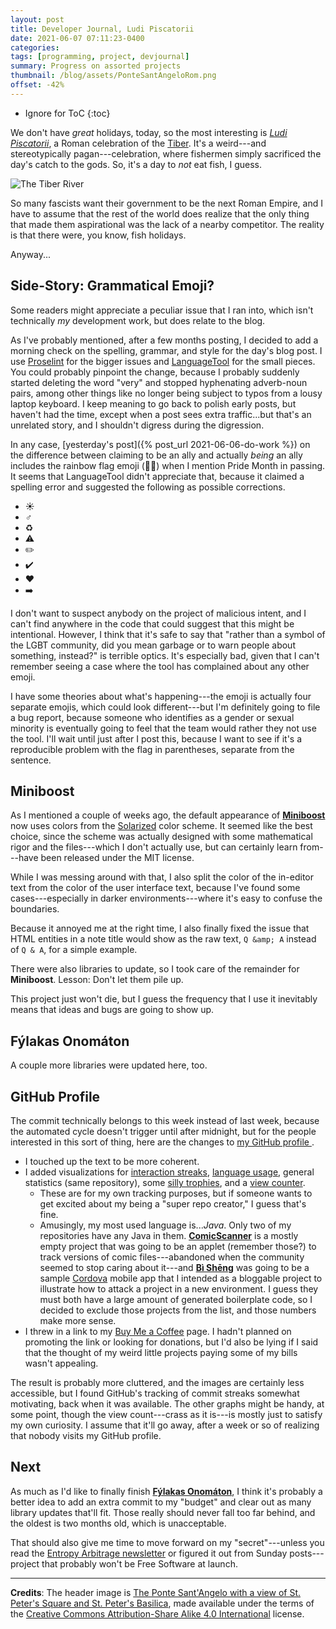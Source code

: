 ```yaml
---
layout: post
title: Developer Journal, Ludi Piscatorii
date: 2021-06-07 07:11:23-0400
categories:
tags: [programming, project, devjournal]
summary: Progress on assorted projects
thumbnail: /blog/assets/PonteSantAngeloRom.png
offset: -42%
---
```


* Ignore for ToC
{:toc}

We don't have *great* holidays, today, so the most interesting is [*Ludi Piscatorii*](https://en.wikipedia.org/wiki/Ludi_Piscatorii), a Roman celebration of the [Tiber](https://en.wikipedia.org/wiki/Tiber).  It's a weird---and stereotypically pagan---celebration, where fishermen simply sacrificed the day's catch to the gods.  So, it's a day to *not* eat fish, I guess.

![The Tiber River](/blog/assets/PonteSantAngeloRom.png "The Tiber River")

So many fascists want their government to be the next Roman Empire, and I have to assume that the rest of the world does realize that the only thing that made them aspirational was the lack of a nearby competitor.  The reality is that there were, you know, fish holidays.

Anyway...

## Side-Story:  Grammatical Emoji?

Some readers might appreciate a peculiar issue that I ran into, which isn't technically *my* development work, but does relate to the blog.

As I've probably mentioned, after a few months posting, I decided to add a morning check on the spelling, grammar, and style for the day's blog post.  I use [Proselint](http://proselint.com/) for the bigger issues and [LanguageTool](https://languagetool.org/) for the small pieces.  You could probably pinpoint the change, because I probably suddenly started deleting the word "very" and stopped hyphenating adverb-noun pairs, among other things like no longer being subject to typos from a lousy laptop keyboard.  I keep meaning to go back to polish early posts, but haven't had the time, except when a post sees extra traffic...but that's an unrelated story, and I shouldn't digress during the digression.

In any case, [yesterday's post]({% post_url 2021-06-06-do-work %}) on the difference between claiming to be an ally and actually *being* an ally includes the rainbow flag emoji (🏳️‍🌈) when I mention Pride Month in passing.  It seems that LanguageTool didn't appreciate that, because it claimed a spelling error and suggested the following as possible corrections.

 * ☀️
 * ♂️
 * ♻️
 * ⚠️
 * ✏️
 * ✔️
 * ❤️
 * ➡️

I don't want to suspect anybody on the project of malicious intent, and I can't find anywhere in the code that could suggest that this might be intentional.  However, I think that it's safe to say that "rather than a symbol of the LGBT community, did you mean garbage or to warn people about something, instead?" is terrible optics.  It's especially bad, given that I can't remember seeing a case where the tool has complained about any other emoji.

I have some theories about what's happening---the emoji is actually four separate emojis, which could look different---but I'm definitely going to file a bug report, because someone who identifies as a gender or sexual minority is eventually going to feel that the team would rather they not use the tool.  I'll wait until just after I post this, because I want to see if it's a reproducible problem with the flag in parentheses, separate from the sentence.

## Miniboost

As I mentioned a couple of weeks ago, the default appearance of [**Miniboost**](https://github.com/jcolag/Miniboost) now uses colors from the [Solarized](https://ethanschoonover.com/solarized/) color scheme.  It seemed like the best choice, since the scheme was actually designed with some mathematical rigor and the files---which I don't actually use, but can certainly learn from---have been released under the MIT license.

While I was messing around with that, I also split the color of the in-editor text from the color of the user interface text, because I've found some cases---especially in darker environments---where it's easy to confuse the boundaries.

Because it annoyed me at the right time, I also finally fixed the issue that HTML entities in a note title would show as the raw text, `Q &amp; A` instead of `Q & A`, for a simple example.

There were also libraries to update, so I took care of the remainder for **Miniboost**.  Lesson:  Don't let them pile up.

This project just won't die, but I guess the frequency that I use it inevitably means that ideas and bugs are going to show up.

## Fýlakas Onomáton

A couple more libraries were updated here, too.

## GitHub Profile

The commit technically belongs to this week instead of last week, because the automated cycle doesn't trigger until after midnight, but for the people interested in this sort of thing, here are the changes to [my GitHub profile <i class="fab fa-github"></i>](https://github.com/jcolag).

 * I touched up the text to be more coherent.
 * I added visualizations for [interaction streaks](https://github-readme-streak-stats.herokuapp.com/demo/), [language usage](https://github.com/anuraghazra/github-readme-stats), general statistics (same repository), some [silly trophies](https://github.com/ryo-ma/github-profile-trophy), and a [view counter](https://github.com/antonkomarev/github-profile-views-counter).
   * These are for my own tracking purposes, but if someone wants to get excited about my being a "super repo creator," I guess that's fine.
   * Amusingly, my most used language is...*Java*.  Only two of my repositories have any Java in them.  [**ComicScanner**](https://github.com/jcolag/ComicScanner) is a mostly empty project that was going to be an applet (remember those?) to track versions of comic files---abandoned when the community seemed to stop caring about it---and [**Bì Shēng**](https://github.com/jcolag/bisheng) was going to be a sample [Cordova](https://cordova.apache.org/) mobile app that I intended as a bloggable project to illustrate how to attack a project in a new environment.  I guess they must both have a large amount of generated boilerplate code, so I decided to exclude those projects from the list, and those numbers make more sense.
 * I threw in a link to my [Buy Me a Coffee](https://www.buymeacoffee.com/jcolag) page.  I hadn't planned on promoting the link or looking for donations, but I'd also be lying if I said that the thought of my weird little projects paying some of my bills wasn't appealing.

The result is probably more cluttered, and the images are certainly less accessible, but I found GitHub's tracking of commit streaks somewhat motivating, back when it was available.  The other graphs might be handy, at some point, though the view count---crass as it is---is mostly just to satisfy my own curiosity.  I assume that it'll go away, after a week or so of realizing that nobody visits my GitHub profile.

## Next

As much as I'd like to finally finish [**Fýlakas Onomáton**](https://github.com/jcolag/fylakas-onomaton/), I think it's probably a better idea to add an extra commit to my "budget" and clear out as many library updates that'll fit.  Those really should never fall too far behind, and the oldest is two months old, which is unacceptable.

That should also give me time to move forward on my "secret"---unless you read the [Entropy Arbitrage newsletter](https://entropy-arbitrage.mailchimpsites.com/) or figured it out from Sunday posts---project that probably won't be Free Software at launch.

* * *

**Credits**:  The header image is [The Ponte Sant'Angelo with a view of St. Peter's Square and St. Peter's Basilica](https://commons.wikimedia.org/wiki/File:PonteSantAngeloRom.jpg), made available under the terms of the [Creative Commons Attribution-Share Alike 4.0 International](https://creativecommons.org/licenses/by-sa/4.0/deed.en) license.
